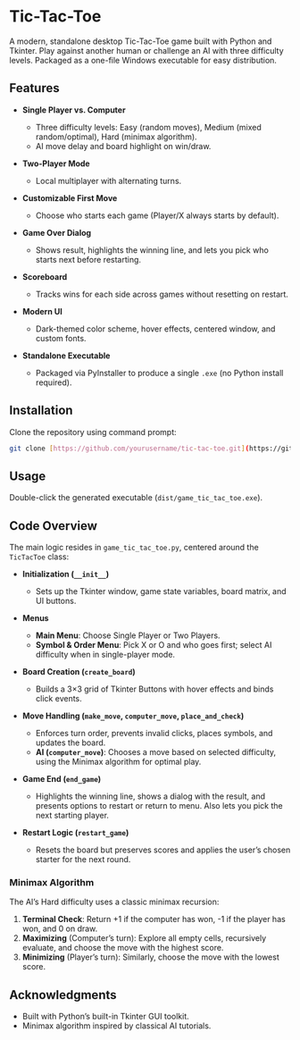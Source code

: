 # Tic-Tac-Toe

A modern, standalone desktop Tic-Tac-Toe game built with Python and Tkinter. Play against another human or challenge an AI with three difficulty levels. Packaged as a one-file Windows executable for easy distribution.

## Features

* **Single Player vs. Computer**

  * Three difficulty levels: Easy (random moves), Medium (mixed random/optimal), Hard (minimax algorithm).
  * AI move delay and board highlight on win/draw.
* **Two-Player Mode**

  * Local multiplayer with alternating turns.
* **Customizable First Move**

  * Choose who starts each game (Player/X always starts by default).
* **Game Over Dialog**

  * Shows result, highlights the winning line, and lets you pick who starts next before restarting.
* **Scoreboard**

  * Tracks wins for each side across games without resetting on restart.
* **Modern UI**

  * Dark-themed color scheme, hover effects, centered window, and custom fonts.
* **Standalone Executable**

  * Packaged via PyInstaller to produce a single `.exe` (no Python install required).

## Installation

 Clone the repository using command prompt:

   ```bash
   git clone [https://github.com/yourusername/tic-tac-toe.git](https://github.com/PS-RANASINGHE/TIC_TAC_TOE-application-game)
   ```


## Usage

Double-click the generated executable (`dist/game_tic_tac_toe.exe`).


## Code Overview

The main logic resides in `game_tic_tac_toe.py`, centered around the `TicTacToe` class:

* **Initialization (`__init__`)**

  * Sets up the Tkinter window, game state variables, board matrix, and UI buttons.
* **Menus**

  * **Main Menu**: Choose Single Player or Two Players.
  * **Symbol & Order Menu**: Pick X or O and who goes first; select AI difficulty when in single-player mode.
* **Board Creation (`create_board`)**

  * Builds a 3×3 grid of Tkinter Buttons with hover effects and binds click events.
* **Move Handling (`make_move`, `computer_move`, `place_and_check`)**

  * Enforces turn order, prevents invalid clicks, places symbols, and updates the board.
  * **AI (`computer_move`)**: Chooses a move based on selected difficulty, using the Minimax algorithm for optimal play.
* **Game End (`end_game`)**

  * Highlights the winning line, shows a dialog with the result, and presents options to restart or return to menu. Also lets you pick the next starting player.
* **Restart Logic (`restart_game`)**

  * Resets the board but preserves scores and applies the user’s chosen starter for the next round.

### Minimax Algorithm

The AI’s Hard difficulty uses a classic minimax recursion:

1. **Terminal Check**: Return +1 if the computer has won, -1 if the player has won, and 0 on draw.
2. **Maximizing** (Computer’s turn): Explore all empty cells, recursively evaluate, and choose the move with the highest score.
3. **Minimizing** (Player’s turn): Similarly, choose the move with the lowest score.


## Acknowledgments

* Built with Python’s built-in Tkinter GUI toolkit.
* Minimax algorithm inspired by classical AI tutorials.
